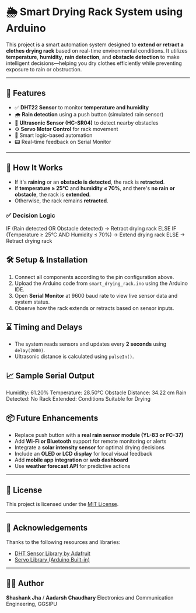 # 🌦️ Smart Drying Rack System using Arduino

This project is a smart automation system designed to **extend or retract a clothes drying rack** based on real-time environmental conditions. It utilizes **temperature**, **humidity**, **rain detection**, and **obstacle detection** to make intelligent decisions—helping you dry clothes efficiently while preventing exposure to rain or obstruction.

---

## 🚀 Features

- ✅ **DHT22 Sensor** to monitor **temperature and humidity**
- 🌧️ **Rain detection** using a push button (simulated rain sensor)
- 🧱 **Ultrasonic Sensor (HC-SR04)** to detect nearby obstacles
- ⚙️ **Servo Motor Control** for rack movement
- 🧠 Smart logic-based automation
- 📟 Real-time feedback on Serial Monitor

---

## 🧠 How It Works

- If it's **raining** or an **obstacle is detected**, the rack is **retracted**.
- If **temperature ≥ 25°C** and **humidity ≤ 70%**, and there's **no rain or obstacle**, the rack is **extended**.
- Otherwise, the rack remains **retracted**.

### ✅ Decision Logic

IF (Rain detected OR Obstacle detected)
-> Retract drying rack
ELSE IF (Temperature ≥ 25°C AND Humidity ≤ 70%)
-> Extend drying rack
ELSE
-> Retract drying rack

## 🛠️ Setup & Installation

1. Connect all components according to the pin configuration above.
2. Upload the Arduino code from `smart_drying_rack.ino` using the Arduino IDE.
3. Open **Serial Monitor** at 9600 baud rate to view live sensor data and system status.
4. Observe how the rack extends or retracts based on sensor inputs.

## ⌛ Timing and Delays

- The system reads sensors and updates every **2 seconds** using `delay(2000)`.
- Ultrasonic distance is calculated using `pulseIn()`.

## 📈 Sample Serial Output

Humidity: 61.20% Temperature: 28.50°C
Obstacle Distance: 34.22 cm
Rain Detected: No
Rack Extended: Conditions Suitable for Drying


## 📦 Future Enhancements

- Replace push button with a **real rain sensor module (YL-83 or FC-37)**
- Add **Wi-Fi or Bluetooth** support for remote monitoring or alerts
- Integrate a **solar intensity sensor** for optimal drying decisions
- Include an **OLED or LCD display** for local visual feedback
- Add **mobile app integration** or **web dashboard**
- Use **weather forecast API** for predictive actions

---

## 📄 License

This project is licensed under the [MIT License](LICENSE).

---

## 🙌 Acknowledgements

Thanks to the following resources and libraries:
- [DHT Sensor Library by Adafruit](https://github.com/adafruit/DHT-sensor-library)
- [Servo Library (Arduino Built-in)](https://www.arduino.cc/en/Reference/Servo)

---

## 👨‍💻 Author

**Shashank Jha**  /  **Aadarsh Chaudhary**
Electronics and Communication Engineering, GGSIPU  
